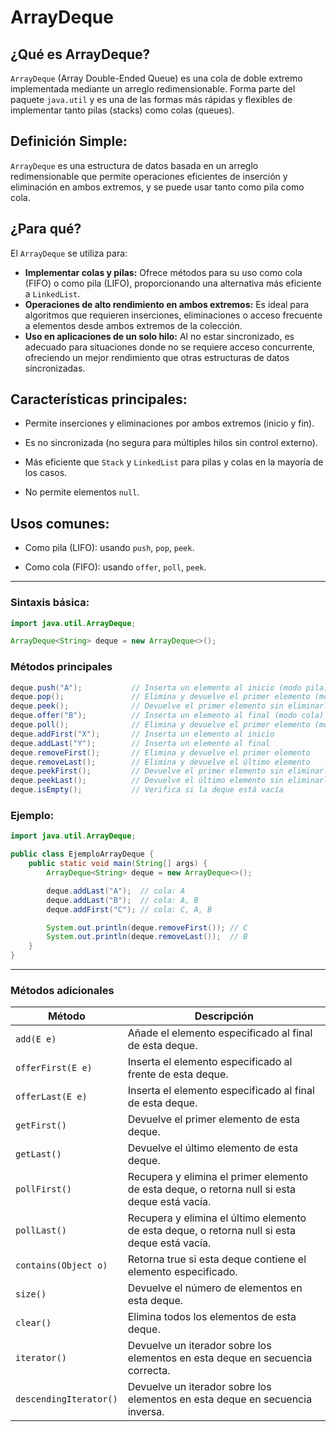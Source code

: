 # ArrayDeque

## ¿Qué es ArrayDeque?

`ArrayDeque` (Array Double-Ended Queue) es una cola de doble extremo implementada mediante un arreglo redimensionable. Forma parte del paquete `java.util` y es una de las formas más rápidas y 
flexibles de implementar tanto pilas (stacks) como colas (queues).

## Definición Simple:

`ArrayDeque` es una estructura de datos basada en un arreglo redimensionable que permite operaciones eficientes de inserción y eliminación en ambos extremos, y se puede usar tanto como pila como cola.

## ¿Para qué?

El `ArrayDeque` se utiliza para:

- **Implementar colas y pilas:** Ofrece métodos para su uso como cola (FIFO) o como pila (LIFO), proporcionando una alternativa más eficiente a `LinkedList`.
- **Operaciones de alto rendimiento en ambos extremos:** Es ideal para algoritmos que requieren inserciones, eliminaciones o acceso frecuente a elementos desde ambos extremos de la colección.
- **Uso en aplicaciones de un solo hilo:** Al no estar sincronizado, es adecuado para situaciones donde no se requiere acceso concurrente, ofreciendo un mejor rendimiento que otras estructuras de datos sincronizadas.

## Características principales:

- Permite inserciones y eliminaciones por ambos extremos (inicio y fin).

- Es no sincronizada (no segura para múltiples hilos sin control externo).

- Más eficiente que `Stack` y `LinkedList` para pilas y colas en la mayoría de los casos.

- No permite elementos `null`.

## Usos comunes:

- Como pila (LIFO): usando `push`, `pop`, `peek`.

- Como cola (FIFO): usando `offer`, `poll`, `peek`.

---

### Sintaxis básica:

```Java
import java.util.ArrayDeque;

ArrayDeque<String> deque = new ArrayDeque<>();
```

### Métodos principales

```Java
deque.push("A");           // Inserta un elemento al inicio (modo pila)
deque.pop();               // Elimina y devuelve el primer elemento (modo pila)
deque.peek();              // Devuelve el primer elemento sin eliminarlo (modo pila)
deque.offer("B");          // Inserta un elemento al final (modo cola)
deque.poll();              // Elimina y devuelve el primer elemento (modo cola)
deque.addFirst("X");       // Inserta un elemento al inicio
deque.addLast("Y");        // Inserta un elemento al final
deque.removeFirst();       // Elimina y devuelve el primer elemento
deque.removeLast();        // Elimina y devuelve el último elemento
deque.peekFirst();         // Devuelve el primer elemento sin eliminarlo
deque.peekLast();          // Devuelve el último elemento sin eliminarlo
deque.isEmpty();           // Verifica si la deque está vacía
```

### Ejemplo:

```Java
import java.util.ArrayDeque;

public class EjemploArrayDeque {
    public static void main(String[] args) {
        ArrayDeque<String> deque = new ArrayDeque<>();

        deque.addLast("A");  // cola: A
        deque.addLast("B");  // cola: A, B
        deque.addFirst("C"); // cola: C, A, B

        System.out.println(deque.removeFirst()); // C
        System.out.println(deque.removeLast());  // B
    }
}
```
---

### Métodos adicionales

|Método|Descripción|
|-|-|
|`add(E e)`|Añade el elemento especificado al final de esta deque.
|`offerFirst(E e)`|Inserta el elemento especificado al frente de esta deque.
|`offerLast(E e)`|Inserta el elemento especificado al final de esta deque.
|`getFirst()`|Devuelve el primer elemento de esta deque.
|`getLast()`|Devuelve el último elemento de esta deque.
|`pollFirst()`|Recupera y elimina el primer elemento de esta deque, o retorna null si esta deque está vacía.
|`pollLast()`|Recupera y elimina el último elemento de esta deque, o retorna null si esta deque está vacía.
|`contains(Object o)`|Retorna true si esta deque contiene el elemento especificado.
|`size()`|Devuelve el número de elementos en esta deque.
|`clear()`|Elimina todos los elementos de esta deque.
|`iterator()`|Devuelve un iterador sobre los elementos en esta deque en secuencia correcta.
|`descendingIterator()`|Devuelve un iterador sobre los elementos en esta deque en secuencia inversa.
